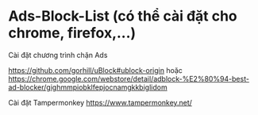 # Ads-Block-List (có thể cài đặt cho chrome, firefox,...)

Cài đặt chương trình chặn Ads 

https://github.com/gorhill/uBlock#ublock-origin
hoặc
https://chrome.google.com/webstore/detail/adblock-%E2%80%94-best-ad-blocker/gighmmpiobklfepjocnamgkkbiglidom


Cài đặt Tampermonkey
https://www.tampermonkey.net/



